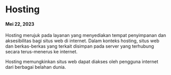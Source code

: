 # Hosting
#### Mei 22, 2023

Hosting merujuk pada layanan yang menyediakan tempat penyimpanan dan aksesibilitas bagi situs web di internet. Dalam konteks hosting, situs web dan berkas-berkas yang terkait disimpan pada server yang terhubung secara terus-menerus ke internet.

Hosting memungkinkan situs web dapat diakses oleh pengguna internet dari berbagai belahan dunia. 
